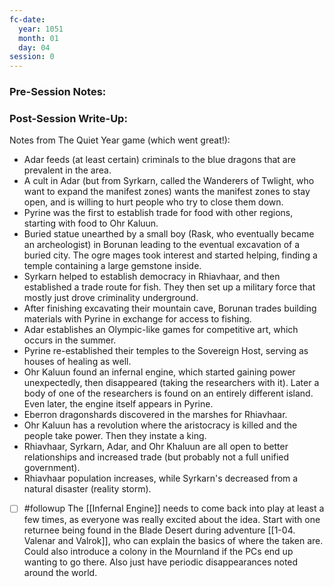 ```yaml
---
fc-date:
  year: 1051
  month: 01
  day: 04
session: 0
---
```


### Pre-Session Notes:



### Post-Session Write-Up:

Notes from The Quiet Year game (which went great!):
* Adar feeds (at least certain) criminals to the blue dragons that are prevalent in the area.
* A cult in Adar (but from Syrkarn, called the Wanderers of Twlight, who want to expand the manifest zones) wants the manifest zones to stay open, and is willing to hurt people who try to close them down.
* Pyrine was the first to establish trade for food with other regions, starting with food to Ohr Kaluun.
* Buried statue unearthed by a small boy (Rask, who eventually became an archeologist) in Borunan leading to the eventual excavation of a buried city. The ogre mages took interest and started helping, finding a temple containing a large gemstone inside.
* Syrkarn helped to establish democracy in Rhiavhaar, and then established a trade route for fish. They then set up a military force that mostly just drove criminality underground.
* After finishing excavating their mountain cave, Borunan trades building materials with Pyrine in exchange for access to fishing.
* Adar establishes an Olympic-like games for competitive art, which occurs in the summer.
* Pyrine re-established their temples to the Sovereign Host, serving as houses of healing as well.
* Ohr Kaluun found an infernal engine, which started gaining power unexpectedly, then disappeared (taking the researchers with it). Later a body of one of the researchers is found on an entirely different island. Even later, the engine itself appears in Pyrine.
* Eberron dragonshards discovered in the marshes for Rhiavhaar.
* Ohr Kaluun has a revolution where the aristocracy is killed and the people take power. Then they instate a king.
* Rhiavhaar, Syrkarn, Adar, and Ohr Khaluun are all open to better relationships and increased trade (but probably not a full unified government).
* Rhiavhaar population increases, while Syrkarn's decreased from a natural disaster (reality storm).

- [ ] #followup The [[Infernal Engine]] needs to come back into play at least a few times, as everyone was really excited about the idea. Start with one returnee being found in the Blade Desert during adventure [[1-04. Valenar and Valrok]], who can explain the basics of where the taken are. Could also introduce a colony in the Mournland if the PCs end up wanting to go there. Also just have periodic disappearances noted around the world.